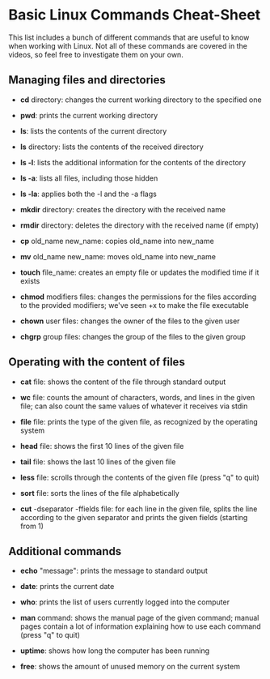# Basic Linux Commands Cheat-Sheet

This list includes a bunch of different commands that are useful to know when working with Linux. Not all of these commands are covered in the videos, so feel free to investigate them on your own.

## Managing files and directories

- **cd** directory: changes the current working directory to the specified one

- **pwd**: prints the current working directory

- **ls**: lists the contents of the current directory

- **ls** directory: lists the contents of the received directory  

- **ls -l**: lists the additional information for the contents of the directory  

- **ls -a**: lists all files, including those hidden  

- **ls -la**: applies both the -l and the -a flags  

- **mkdir** directory: creates the directory with the received name

- **rmdir** directory: deletes the directory with the received name (if empty)

- **cp** old_name new_name: copies old_name into new_name

- **mv** old_name new_name: moves old_name into new_name

- **touch** file_name: creates an empty file or updates the modified time if it exists

- **chmod** modifiers files: changes the permissions for the files according to the provided modifiers; we've seen +x to make the file executable

- **chown** user files: changes the owner of the files to the given user

- **chgrp** group files: changes the group of the files to the given group

## Operating with the content of files

- **cat** file: shows the content of the file through standard output

- **wc** file: counts the amount of characters, words, and lines in the given file; can also count the same values of whatever it receives via stdin

- **file** file: prints the type of the given file, as recognized by the operating system

- **head** file: shows the first 10 lines of the given file

- **tail** file: shows the last 10 lines of the given file

- **less** file: scrolls through the contents of the given file (press "q" to quit)

- **sort** file: sorts the lines of the file alphabetically

- **cut** -dseparator -ffields file: for each line in the given file, splits the line according to the given separator and prints the given fields (starting from 1)

## Additional commands

- **echo** "message": prints the message to standard output

- **date**: prints the current date

- **who**: prints the list of users currently logged into the computer

- **man** command: shows the manual page of the given command; manual pages contain a lot of information explaining how to use each command (press "q" to quit)

- **uptime**: shows how long the computer has been running

- **free**: shows the amount of unused memory on the current system
